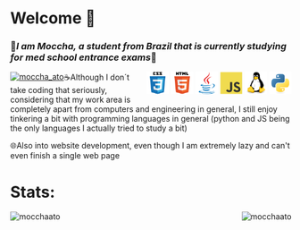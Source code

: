<h1 align="left">Welcome 👋</h1>
<h3 align="left">🐰<em>I am Moccha, a student from Brazil that is currently studying for med school entrance
        exams</em>🐰</h3>

<p style="display: inline;"><a style="float:left;" href="https://twitter.com/moccha_ato" target="blank"><img
            src="https://img.shields.io/twitter/follow/moccha_ato?logo=twitter&style=for-the-badge"
            alt="moccha_ato" /></a><span style="float:right;"> <img
            src="https://raw.githubusercontent.com/devicons/devicon/master/icons/css3/css3-original-wordmark.svg"
            alt="css3" width="40" height="40" /> <img
            src="https://raw.githubusercontent.com/devicons/devicon/master/icons/html5/html5-original-wordmark.svg"
            alt="html5" width="40" height="40" /> <img
            src="https://raw.githubusercontent.com/devicons/devicon/master/icons/java/java-original.svg" alt="java"
            width="40" height="40" /> <img
            src="https://raw.githubusercontent.com/devicons/devicon/master/icons/javascript/javascript-original.svg"
            alt="javascript" width="40" height="40" /> <img
            src="https://raw.githubusercontent.com/devicons/devicon/master/icons/linux/linux-original.svg" alt="linux"
            width="40" height="40" /> <img
            src="https://raw.githubusercontent.com/devicons/devicon/master/icons/python/python-original.svg"
            alt="python" width="40" height="40" /></span></p>
<p>☕Although I don´t take coding that seriously, considering that my work area is completely apart from computers and
    engineering in general, I still enjoy tinkering a bit with programming languages in general (python and JS being the
    only languages I actually tried to study a bit)</p>
<p>🌐Also into website development, even though I am extremely lazy and can't even finish a single web page</p>
<h1 align="left">Stats:</h1>
<p><img align="left"
        src="https://github-readme-stats.vercel.app/api/top-langs?username=mocchaato&show_icons=true&locale=en&layout=compact"
        alt="mocchaato" /></p>

<p>&nbsp;<img align="right"
        src="https://github-readme-stats.vercel.app/api?username=mocchaato&show_icons=true&locale=en" alt="mocchaato" />
</p>
<!--
**macchiapresso/macchiapresso** is a ✨ _special_ ✨ repository because its `README.md` (this file) appears on your GitHub profile.

Here are some ideas to get you started:

- 🔭 I’m currently working on ...
- 🌱 I’m currently learning ...
- 👯 I’m looking to collaborate on ...
- 🤔 I’m looking for help with ...
- 💬 Ask me about ...
- 📫 How to reach me: ...
- 😄 Pronouns: ...
- ⚡ Fun fact: ...
-->